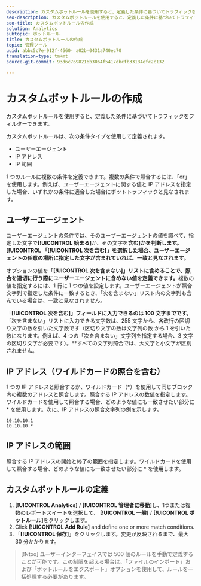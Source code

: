```yaml
---
description: カスタムボットルールを使用すると、定義した条件に基づいてトラフィックをフィルターできます。
seo-description: カスタムボットルールを使用すると、定義した条件に基づいてトラフィックをフィルターできます。
seo-title: カスタムボットルールの作成
solution: Analytics
subtopic: ボットルール
title: カスタムボットルールの作成
topic: 管理ツール
uuid: abbc5c7e-912f-4660- a02b-0431a740ec70
translation-type: tm+mt
source-git-commit: 93d6c7698216b3064f5417dbcfb33184efc2c132

---
```



# カスタムボットルールの作成

カスタムボットルールを使用すると、定義した条件に基づいてトラフィックをフィルターできます。

カスタムボットルールは、次の条件タイプを使用して定義されます。

* ユーザーエージェント
* IP アドレス
* IP 範囲

1 つのルールに複数の条件を定義できます。複数の条件で照合するには、「or」を使用します。例えば、ユーザーエージェントに関する値と IP アドレスを指定した場合、いずれかの条件に適合した場合にボットトラフィックと見なされます。

## ユーザーエージェント

ユーザーエージェントの条件では、そのユーザーエージェントの値を調べて、指定した文字で&#x200B;**[!UICONTROL 始まる]**&#x200B;か、その文字を&#x200B;**含む]かを判断します。[!UICONTROL **「**[!UICONTROL 次を含む]」を選択した場合、ユーザーエージェントの任意の場所に指定した文字が含まれていれば、一致と見なされます。**

オプションの値を「**[!UICONTROL 次を含まない]」リストに含めることで、照合を適切に行う際にユーザーエージェントに含めない値を定義できます。**&#x200B;複数の値を指定するには、1 行に 1 つの値を設定します。ユーザーエージェントが照合文字列で指定した条件に一致するとき、「次を含まない」リスト内の文字列も含んでいる場合は、一致と見なされません。

「**[!UICONTROL 次を含む]」フィールドに入力できるのは 100 文字までです。**「次を含まない」リストに入力できる文字数は、255 文字から、各改行の区切り文字の数を引いた文字数です（区切り文字の数は文字列の数 から 1 を引いた数になります。例えば、4 つの「次を含まない」文字列を指定する場合、3 文字の区切り文字が必要です）。**&#x200B;すべての文字列照合では、大文字と小文字が区別されません。

## IP アドレス（ワイルドカードの照合を含む）

1 つの IP アドレスと照合するか、ワイルドカード（*）を使用して同じブロック内の複数のアドレスと照合します。照合する IP アドレスの数値を指定します。ワイルドカードを使用して照合する場合、どのような値にも一致させたい部分に * を使用します。次に、IP アドレスの照合文字列の例を示します。

```
10.10.10.1
10.10.10.*
```

## IP アドレスの範囲

照合する IP アドレスの開始と終了の範囲を指定します。ワイルドカードを使用して照合する場合、どのような値にも一致させたい部分に * を使用します。

## カスタムボットルールの定義

1. **[!UICONTROL Analytics]** / **[!UICONTROL 管理者に移動]**&#x200B;し、1つまたは複数のレポートスイートを選択して、 **[!UICONTROL 一般]** / **[!UICONTROL ボットルール]**&#x200B;をクリックします。
1. Click **[!UICONTROL Add Rule]** and define one or more match conditions.
1. 「**[!UICONTROL 保存]**」をクリックします。変更が反映されるまで、最大 30 分かかります。

>[!Ntoo]
>ユーザーインターフェイスでは 500 個のルールを手動で定義することが可能です。この制限を超える場合は、「ファイルのインポート」および「ボットルールをエクスポート」オプションを使用して、ルールを一括処理する必要があります。
